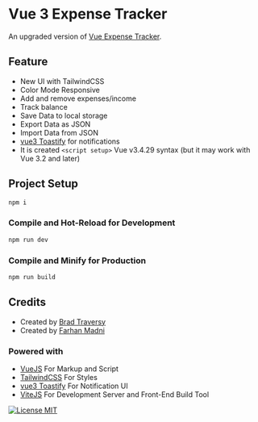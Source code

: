 # Vue 3 Expense Tracker

An upgraded version of  [Vue Expense Tracker](https://github.com/bradtraversy/vue-expense-tracker). 

## Feature
- New UI with TailwindCSS
- Color Mode Responsive
- Add and remove expenses/income
- Track balance
- Save Data to local storage
- Export Data as JSON
- Import Data from JSON
- [vue3 Toastify](https://vue3-toastify.js-bridge.com/) for notifications
- It is created `<script setup>` Vue v3.4.29 syntax (but it may work with Vue 3.2 and later)

## Project Setup

```sh
npm i
```

### Compile and Hot-Reload for Development

```sh
npm run dev
```

### Compile and Minify for Production

```sh
npm run build
```

## Credits
- Created by [Brad Traversy](https://github.com/bradtraversy)
- Created by [Farhan Madni](https://github.com/MFM-347)
### Powered with
- [VueJS](https://github.com/vuejs) For Markup and Script
- [TailwindCSS](https://github.com/tailwindlabs/tailwindcss) For Styles
- [vue3 Toastify](https://github.com/jerrywu001/vue3-toastify) For Notification UI
- [ViteJS](https://github.com/vitejs) For Development Server and Front-End Build Tool


[![License MIT](https://img.shields.io/badge/License-MIT-green.svg)](https://opensource.org/licenses/MIT)